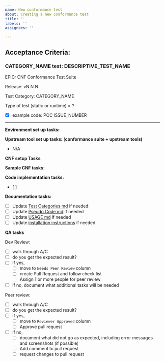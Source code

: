 ```yaml
---
name: New conformance test
about: Creating a new conformance test
title: ''
labels: ''
assignees: ''

---
```


Acceptance Criteria:
---

### CATEGORY_NAME test: DESCRIPTIVE_TEST_NAME

EPIC: CNF Conformance Test Suite

Release: vN.N.N

Test Category: CATEGORY_NAME

Type of test (static or runtime) = ?

- [x]  example code: POC ISSUE_NUMBER 

---

**Environment set up tasks:**

**Upstream tool set up tasks: (conformance suite + upstream tools)**
- N/A

**CNF setup Tasks** 

**Sample CNF tasks:**



**Code implementation tasks:**
- [ ] 

**Documentation tasks:**
- [ ] Update [Test Categories md](https://github.com/cncf/cnf-conformance/blob/master/TEST-CATEGORIES.md) if needed 
- [ ] Update [Pseudo Code md](https://github.com/cncf/cnf-conformance/blob/master/PSEUDO-CODE.md) if needed
- [ ] Update [USAGE md](https://github.com/cncf/cnf-conformance/blob/master/USAGE.md) if needed 
- [ ] Update [installation instructions](https://github.com/cncf/cnf-conformance#installation)  if needed 

**QA tasks**

Dev Review: 
- [ ] walk through A/C
- [ ] do you get the expected result?
- [ ] if yes, 
   - [ ] move to `Needs Peer Review` column  
   - [ ] create Pull Request and follow check list
   - [ ] Assign 1 or more people for peer review
- [ ] if no, document what additional tasks will be needed

Peer review:
- [ ] walk through A/C
- [ ] do you get the expected result?
- [ ] if yes, 
   - [ ] move to `Reviewer Approved` column
   - [ ] Approve pull request
- [ ] if no, 
   - [ ] document what did not go as expected, including error messages and screenshots (if possible)
   - [ ] Add comment to pull request
   - [ ] request changes to pull request
